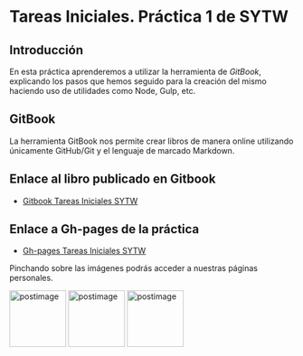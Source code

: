 # Tareas Iniciales. Práctica 1 de SYTW

## Introducción
En esta práctica aprenderemos a utilizar la herramienta de *GitBook*, explicando los pasos que hemos seguido para la creación del mismo haciendo uso de utilidades como Node, Gulp, etc.

## GitBook
La herramienta GitBook nos permite crear libros de manera online utilizando únicamente GitHub/Git y el lenguaje de marcado Markdown.

## Enlace al libro publicado en Gitbook
 * [Gitbook Tareas Iniciales SYTW](https://alu0100505078.gitbooks.io/tareas-iniciales-rafadanipedro/content/)

## Enlace a Gh-pages de la práctica
 * [Gh-pages Tareas Iniciales SYTW](https://ull-esit-sytw-1617.github.io/tareas-iniciales-rafadanipedro/)
 
Pinchando sobre las imágenes podrás acceder a nuestras páginas personales.

<a href='https://rafaherrero.github.io' target='_blank'><img src='https://s12.postimg.org/gelu4i0od/Foto_Campus_Virtual.jpg' border='0' alt='postimage' width='100px'/></a> <a href='https://alu0100505078.github.io/' target='_blank'><img src='https://s16.postimg.org/479li53j9/pedrerol.png' border='0' alt='postimage' width='100px'/></a> <a href='https://danielramosacosta.github.io/' target='_blank'><img src='https://s15.postimg.org/73y1sgirv/danielo.png' border='0' alt='postimage' width='100px'/></a>

